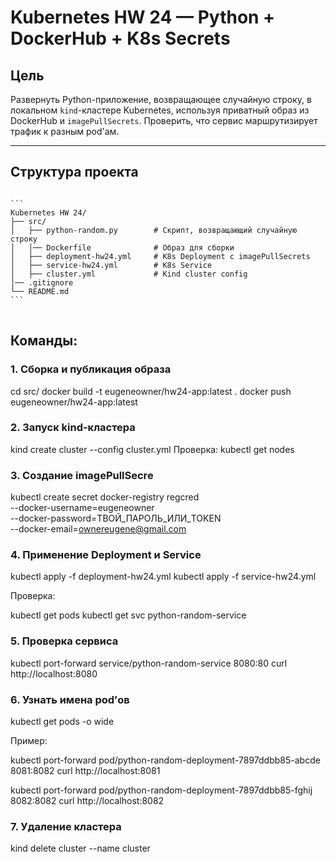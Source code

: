 # Kubernetes HW 24 — Python + DockerHub + K8s Secrets

## Цель

Развернуть Python-приложение, возвращающее случайную строку, в локальном `kind`-кластере Kubernetes, используя приватный образ из DockerHub и `imagePullSecrets`. Проверить, что сервис маршрутизирует трафик к разным pod'ам.


---

## Структура проекта

<pre>
<code>
```
Kubernetes HW 24/
├── src/
│   ├── python-random.py        # Скрипт, возвращающий случайную строку
│   │── Dockerfile              # Образ для сборки
│   ├── deployment-hw24.yml     # K8s Deployment с imagePullSecrets
│   ├── service-hw24.yml        # K8s Service
│   ├── cluster.yml             # Kind cluster config
│── .gitignore
└── README.md
```
</code>
</pre>

## Команды:

### 1. Сборка и публикация образа
cd src/
docker build -t eugeneowner/hw24-app:latest .
docker push eugeneowner/hw24-app:latest

### 2. Запуск kind-кластера
kind create cluster --config cluster.yml
Проверка:
kubectl get nodes

### 3. Создание imagePullSecre
kubectl create secret docker-registry regcred \
  --docker-username=eugeneowner \
  --docker-password=ТВОЙ_ПАРОЛЬ_ИЛИ_TOKEN \
  --docker-email=ownereugene@gmail.com

### 4. Применение Deployment и Service
kubectl apply -f deployment-hw24.yml
kubectl apply -f service-hw24.yml

Проверка:

kubectl get pods
kubectl get svc python-random-service
    
### 5. Проверка сервиса
kubectl port-forward service/python-random-service 8080:80
curl http://localhost:8080

### 6. Узнать имена pod’ов
kubectl get pods -o wide

Пример:

kubectl port-forward pod/python-random-deployment-7897ddbb85-abcde 8081:8082
curl http://localhost:8081

kubectl port-forward pod/python-random-deployment-7897ddbb85-fghij 8082:8082
curl http://localhost:8082

### 7. Удаление кластера
kind delete cluster --name cluster